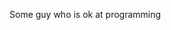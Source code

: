 Some guy who is ok at programming

<!---
CarcusMhau/CarcusMhau is a ✨ special ✨ repository because its `README.md` (this file) appears on your GitHub profile.
You can click the Preview link to take a look at your changes.
--->
